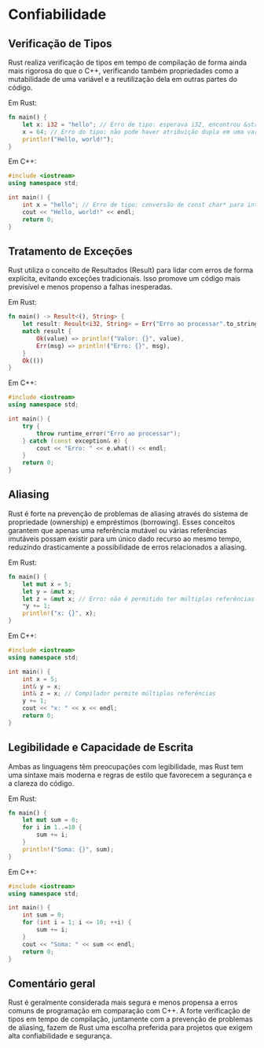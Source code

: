 # Confiabilidade

## Verificação de Tipos

Rust realiza verificação de tipos em tempo de compilação de forma ainda mais rigorosa do que o C++, verificando também propriedades como a mutabilidade de uma variável e a reutilização dela em outras partes do código.

Em Rust:
```rust
fn main() {
    let x: i32 = "hello"; // Erro de tipo: esperava i32, encontrou &str
    x = 64; // Erro do tipo: não pode haver atribuição dupla em uma variável imutável (por padrão, todas as variáveis são imutáveis.
    println!("Hello, world!");
}
```

Em C++:
```c++
#include <iostream>
using namespace std;

int main() {
    int x = "hello"; // Erro de tipo: conversão de const char* para int
    cout << "Hello, world!" << endl;
    return 0;
}
```

## Tratamento de Exceções

Rust utiliza o conceito de Resultados (Result) para lidar com erros de forma explícita, evitando exceções tradicionais. Isso promove um código mais previsível e menos propenso a falhas inesperadas.

Em Rust:
```rust
fn main() -> Result<(), String> {
    let result: Result<i32, String> = Err("Erro ao processar".to_string());
    match result {
        Ok(value) => println!("Valor: {}", value),
        Err(msg) => println!("Erro: {}", msg),
    }
    Ok(())
}
```
Em C++:
```c++
#include <iostream>
using namespace std;

int main() {
    try {
        throw runtime_error("Erro ao processar");
    } catch (const exception& e) {
        cout << "Erro: " << e.what() << endl;
    }
    return 0;
}
```

## Aliasing

Rust é forte na prevenção de problemas de aliasing através do sistema de propriedade (ownership) e empréstimos (borrowing). Esses conceitos garantem que apenas uma referência mutável ou várias referências imutáveis possam existir para um único dado recurso ao mesmo tempo, reduzindo drasticamente a possibilidade de erros relacionados a aliasing.

Em Rust:
```rust
fn main() {
    let mut x = 5;
    let y = &mut x;
    let z = &mut x; // Erro: não é permitido ter múltiplas referências mutáveis
    *y += 1;
    println!("x: {}", x);
}
```
Em C++:
```c++
#include <iostream>
using namespace std;

int main() {
    int x = 5;
    int& y = x;
    int& z = x; // Compilador permite múltiplas referências
    y += 1;
    cout << "x: " << x << endl;
    return 0;
}
```

## Legibilidade e Capacidade de Escrita

Ambas as linguagens têm preocupações com legibilidade, mas Rust tem uma sintaxe mais moderna e regras de estilo que favorecem a segurança e a clareza do código.

Em Rust:
```rust
fn main() {
    let mut sum = 0;
    for i in 1..=10 {
        sum += i;
    }
    println!("Soma: {}", sum);
}
```
Em C++:
```c++
#include <iostream>
using namespace std;

int main() {
    int sum = 0;
    for (int i = 1; i <= 10; ++i) {
        sum += i;
    }
    cout << "Soma: " << sum << endl;
    return 0;
}
```

## Comentário geral
Rust é geralmente considerada mais segura e menos propensa a erros comuns de programação em comparação com C++. A forte verificação de tipos em tempo de compilação, juntamente com a prevenção de problemas de aliasing, fazem de Rust uma escolha preferida para projetos que exigem alta confiabilidade e segurança.
